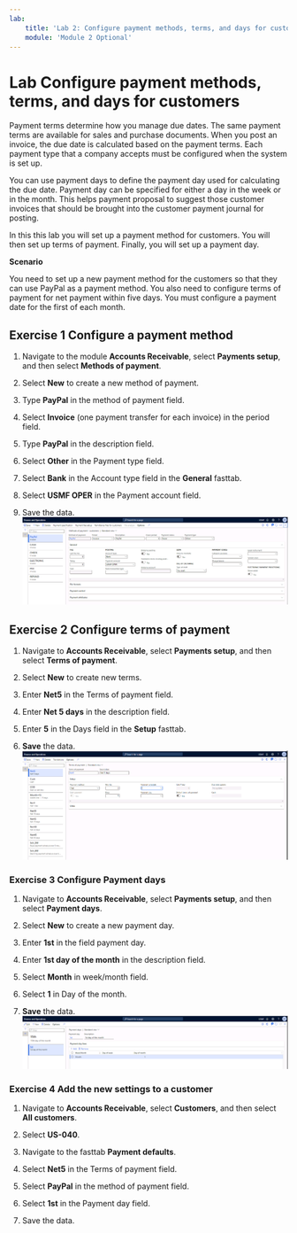 ```yaml
---
lab:
    title: 'Lab 2: Configure payment methods, terms, and days for customers'
    module: 'Module 2 Optional'
---
```


# Lab Configure payment methods, terms, and days for customers

Payment terms determine how you manage due dates. The same payment terms are available for sales and purchase documents. When you post an invoice, the due date is calculated based on the payment terms. Each payment type that a company accepts must be configured when the system is set up.

You can use payment days to define the payment day used for calculating the due date. Payment day can be specified for either a day in the week or in the month. This helps payment proposal to suggest those customer invoices that should be brought into the customer payment journal for posting.

In this this lab you will set up a payment method for customers. You will then set up terms of payment. Finally, you will set up a payment day. 


**Scenario** 

You need to set up a new payment method for the customers so that they can use PayPal as a payment method. You also need to configure terms of payment for net payment within five days. You must configure a payment date for the first of each month. 

 

## Exercise 1 Configure a payment method

1. Navigate to the module **Accounts Receivable**, select **Payments setup**, and then select **Methods of payment**.

2. Select **New** to create a new method of payment.

3. Type **PayPal** in the method of payment field. 

4. Select **Invoice** (one payment transfer for each invoice) in the period field. 

5. Type **PayPal** in the description field. 

6. Select **Other** in the Payment type field.

7. Select **Bank** in the Account type field in the **General** fasttab.

8. Select **USMF OPER** in the Payment account field. 

9. Save the data.
![](../images/Module_3_Activity_2_-_Configure_payment_methods,_terms,_and_days_image1.png)

 

## Exercise 2 Configure terms of payment
1. Navigate to **Accounts Receivable**, select **Payments setup**, and then select **Terms of payment**.

2. Select **New** to create new terms.

3. Enter **Net5** in the Terms of payment field.

4. Enter **Net 5 days** in the description field.

5. Enter **5** in the Days field in the **Setup** fasttab. 

6. **Save** the data.
![](../images/Module_3_Activity_2_-_Configure_payment_methods,_terms,_and_days_image2.png)  

### Exercise 3 Configure Payment days
1. Navigate to **Accounts Receivable**, select **Payments setup**, and then select **Payment days**. 

2. Select **New** to create a new payment day.

3. Enter **1st** in the field payment day.

4. Enter **1st day of the month** in the description field. 

5. Select **Month** in week/month field.

6. Select **1** in Day of the month. 

7. **Save** the data. 
![](../images/Module_3_Activity_2_-_Configure_payment_methods,_terms,_and_days_image3.png)


### Exercise 4 Add the new settings to a customer
1. Navigate to **Accounts Receivable**, select **Customers**, and then select **All customers**.

2. Select **US-040**.

3. Navigate to the fasttab **Payment defaults**.

4. Select **Net5** in the Terms of payment field.

5. Select **PayPal** in the method of payment field.

6. Select **1st** in the Payment day field. 

7. Save the data. 

 

 
